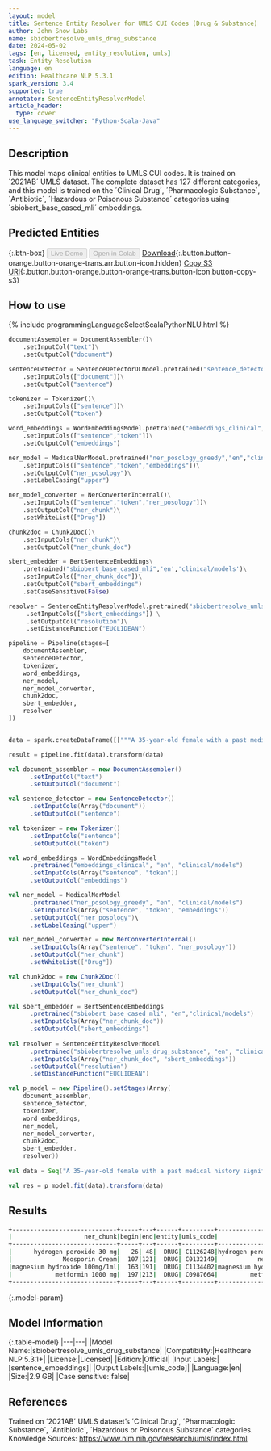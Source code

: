 ```yaml
---
layout: model
title: Sentence Entity Resolver for UMLS CUI Codes (Drug & Substance)
author: John Snow Labs
name: sbiobertresolve_umls_drug_substance
date: 2024-05-02
tags: [en, licensed, entity_resolution, umls]
task: Entity Resolution
language: en
edition: Healthcare NLP 5.3.1
spark_version: 3.4
supported: true
annotator: SentenceEntityResolverModel
article_header:
  type: cover
use_language_switcher: "Python-Scala-Java"
---
```


## Description

This model maps clinical entities to UMLS CUI codes. It is trained on ´2021AB´ UMLS dataset. The complete dataset has 127 different categories, and this model is trained on the ´Clinical Drug´, ´Pharmacologic Substance´, ´Antibiotic´, ´Hazardous or Poisonous Substance´ categories using ´sbiobert_base_cased_mli´ embeddings.

## Predicted Entities



{:.btn-box}
<button class="button button-orange" disabled>Live Demo</button>
<button class="button button-orange" disabled>Open in Colab</button>
[Download](https://s3.amazonaws.com/auxdata.johnsnowlabs.com/clinical/models/sbiobertresolve_umls_drug_substance_en_5.3.1_3.4_1714651767841.zip){:.button.button-orange.button-orange-trans.arr.button-icon.hidden}
[Copy S3 URI](s3://auxdata.johnsnowlabs.com/clinical/models/sbiobertresolve_umls_drug_substance_en_5.3.1_3.4_1714651767841.zip){:.button.button-orange.button-orange-trans.button-icon.button-copy-s3}

## How to use



<div class="tabs-box" markdown="1">
{% include programmingLanguageSelectScalaPythonNLU.html %}
  
```python
documentAssembler = DocumentAssembler()\
    .setInputCol("text")\
    .setOutputCol("document")

sentenceDetector = SentenceDetectorDLModel.pretrained("sentence_detector_dl_healthcare","en","clinical/models")\
    .setInputCols(["document"])\
    .setOutputCol("sentence")

tokenizer = Tokenizer()\
    .setInputCols(["sentence"])\
    .setOutputCol("token")

word_embeddings = WordEmbeddingsModel.pretrained("embeddings_clinical","en","clinical/models")\
    .setInputCols(["sentence","token"])\
    .setOutputCol("embeddings")

ner_model = MedicalNerModel.pretrained("ner_posology_greedy","en","clinical/models")\
    .setInputCols(["sentence","token","embeddings"])\
    .setOutputCol("ner_posology")\
    .setLabelCasing("upper")

ner_model_converter = NerConverterInternal()\
    .setInputCols(["sentence","token","ner_posology"])\
    .setOutputCol("ner_chunk")\
    .setWhiteList(["Drug"])

chunk2doc = Chunk2Doc()\
    .setInputCols("ner_chunk")\
    .setOutputCol("ner_chunk_doc")

sbert_embedder = BertSentenceEmbeddings\
    .pretrained("sbiobert_base_cased_mli",'en','clinical/models')\
    .setInputCols(["ner_chunk_doc"])\
    .setOutputCol("sbert_embeddings")
    .setCaseSensitive(False)

resolver = SentenceEntityResolverModel.pretrained("sbiobertresolve_umls_drug_substance","en", "clinical/models") \
     .setInputCols(["sbert_embeddings"]) \
     .setOutputCol("resolution")\
     .setDistanceFunction("EUCLIDEAN")

pipeline = Pipeline(stages=[
    documentAssembler,
    sentenceDetector,
    tokenizer,
    word_embeddings,
    ner_model,
    ner_model_converter,
    chunk2doc,
    sbert_embedder,
    resolver
])


data = spark.createDataFrame([["""A 35-year-old female with a past medical history significant for rheumatoid arthritis diagnosed 10 years ago, currently managed with methotrexate and prednisone, presented with a three-week history of progressively worsening joint pain and swelling, predominantly involving the wrists, knees, and ankles. She reported morning stiffness lasting over an hour. The patient denied any recent infections to the affected joints."""]]).toDF("text")

result = pipeline.fit(data).transform(data)
```
```scala
val document_assembler = new DocumentAssembler()
      .setInputCol("text")
      .setOutputCol("document")

val sentence_detector = new SentenceDetector()
      .setInputCols(Array("document"))
      .setOutputCol("sentence")

val tokenizer = new Tokenizer()
      .setInputCols("sentence")
      .setOutputCol("token")

val word_embeddings = WordEmbeddingsModel
      .pretrained("embeddings_clinical", "en", "clinical/models")
      .setInputCols(Array("sentence", "token"))
      .setOutputCol("embeddings")

val ner_model = MedicalNerModel
      .pretrained("ner_posology_greedy", "en", "clinical/models")
      .setInputCols(Array("sentence", "token", "embeddings"))
      .setOutputCol("ner_posology")\
      .setLabelCasing("upper")

val ner_model_converter = new NerConverterInternal()
      .setInputCols(Array("sentence", "token", "ner_posology"))
      .setOutputCol("ner_chunk")
      .setWhiteList(["Drug"])

val chunk2doc = new Chunk2Doc()
      .setInputCols("ner_chunk")
      .setOutputCol("ner_chunk_doc")

val sbert_embedder = BertSentenceEmbeddings
      .pretrained("sbiobert_base_cased_mli", "en","clinical/models")
      .setInputCols(Array("ner_chunk_doc"))
      .setOutputCol("sbert_embeddings")
    
val resolver = SentenceEntityResolverModel
      .pretrained("sbiobertresolve_umls_drug_substance", "en", "clinical/models")
      .setInputCols(Array("ner_chunk_doc", "sbert_embeddings"))
      .setOutputCol("resolution")
      .setDistanceFunction("EUCLIDEAN")

val p_model = new Pipeline().setStages(Array(
    document_assembler,
    sentence_detector,
    tokenizer,
    word_embeddings,
    ner_model,
    ner_model_converter,
    chunk2doc,
    sbert_embedder,
    resolver))
    
val data = Seq("A 35-year-old female with a past medical history significant for rheumatoid arthritis diagnosed 10 years ago, currently managed with methotrexate and prednisone, presented with a three-week history of progressively worsening joint pain and swelling, predominantly involving the wrists, knees, and ankles. She reported morning stiffness lasting over an hour. The patient denied any recent infections to the affected joints.").toDF("text")  

val res = p_model.fit(data).transform(data)
```
</div>

## Results

```bash
+-----------------------------+-----+---+------+---------+--------------------------+------------------------------------------------------------+------------------------------------------------------------+
|                    ner_chunk|begin|end|entity|umls_code|             resolved_text|                                               all_k_results|                                           all_k_resolutions|
+-----------------------------+-----+---+------+---------+--------------------------+------------------------------------------------------------+------------------------------------------------------------+
|      hydrogen peroxide 30 mg|   26| 48|  DRUG| C1126248|hydrogen peroxide 30 mg/ml|C1126248:::C0304655:::C1605252:::C0304656:::C1154260:::C2...|hydrogen peroxide 30 mg/ml:::hydrogen peroxide solution 3...|
|              Neosporin Cream|  107|121|  DRUG| C0132149|           neosporin cream|C0132149:::C0358174:::C0357999:::C0307085:::C0698810:::C0...|neosporin cream:::nystan cream:::nystadermal cream:::nupe...|
|magnesium hydroxide 100mg/1ml|  163|191|  DRUG| C1134402|magnesium hydroxide 100 mg|C1134402:::C1126785:::C4317023:::C4051486:::C4047137:::C1...|magnesium hydroxide 100 mg:::magnesium hydroxide 100 mg/m...|
|            metformin 1000 mg|  197|213|  DRUG| C0987664|         metformin 1000 mg|C0987664:::C2719784:::C0978482:::C2719786:::C4282269:::C2...|metformin 1000 mg:::metformin hydrochloride 1000 mg:::met...|
+-----------------------------+-----+---+------+---------+--------------------------+------------------------------------------------------------+------------------------------------------------------------+

```

{:.model-param}
## Model Information

{:.table-model}
|---|---|
|Model Name:|sbiobertresolve_umls_drug_substance|
|Compatibility:|Healthcare NLP 5.3.1+|
|License:|Licensed|
|Edition:|Official|
|Input Labels:|[sentence_embeddings]|
|Output Labels:|[umls_code]|
|Language:|en|
|Size:|2.9 GB|
|Case sensitive:|false|

## References

Trained on ´2021AB´ UMLS dataset’s ´Clinical Drug´, ´Pharmacologic Substance´, ´Antibiotic´, ´Hazardous or Poisonous Substance´ categories. Knowledge Sources: https://www.nlm.nih.gov/research/umls/index.html
